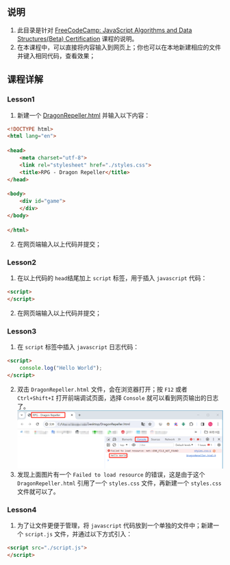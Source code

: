 ## 说明
1. 此目录是针对 [FreeCodeCamp: JavaScript Algorithms and Data Structures(Beta) Certification](https://www.freecodecamp.org/learn/javascript-algorithms-and-data-structures-v8/) 课程的说明。
2. 在本课程中，可以直接将内容输入到网页上；你也可以在本地新建相应的文件并键入相同代码，查看效果；

## 课程详解
### Lesson1
1. 新建一个 [DragonRepeller.html](./DragonRepeller.html) 并输入以下内容：
```html
<!DOCTYPE html>
<html lang="en">

<head>
	<meta charset="utf-8">
	<link rel="stylesheet" href="./styles.css">
	<title>RPG - Dragon Repeller</title>
</head>

<body>
	<div id="game">
	</div>
</body>

</html>
```
2. 在网页端输入以上代码并提交；

### Lesson2
1. 在以上代码的 `head`结尾加上 `script` 标签，用于插入 `javascript` 代码：
```html
<script>
</script>
```
2. 在网页端输入以上代码并提交；

### Lesson3
1. 在 `script` 标签中插入 `javascript` 日志代码：
```html
<script>
	console.log("Hello World");
</script>
```
2. 双击 `DragonRepeller.html` 文件，会在浏览器打开；按 `F12` 或者 `Ctrl+Shift+I` 打开前端调试页面，选择 `Console` 就可以看到网页输出的日志了。
![网页调试](./res/L3_debug.png)
3. 发现上面图片有一个 `Failed to load resource` 的错误，这是由于这个 `DragonRepeller.html` 引用了一个 `styles.css` 文件，再新建一个 `styles.css` 文件就可以了。

### Lesson4
1. 为了让文件更便于管理，将 `javascript` 代码放到一个单独的文件中；新建一个 `script.js` 文件，并通过以下方式引入：
```html
<script src="./script.js">
</script>
```
